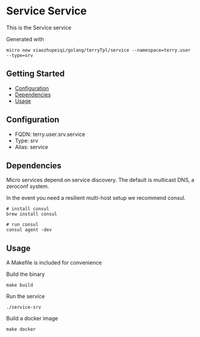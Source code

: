 # Service Service

This is the Service service

Generated with

```
micro new xiaozhupeiqi/golang/terryTpl/service --namespace=terry.user --type=srv
```

## Getting Started

- [Configuration](#configuration)
- [Dependencies](#dependencies)
- [Usage](#usage)

## Configuration

- FQDN: terry.user.srv.service
- Type: srv
- Alias: service

## Dependencies

Micro services depend on service discovery. The default is multicast DNS, a zeroconf system.

In the event you need a resilient multi-host setup we recommend consul.

```
# install consul
brew install consul

# run consul
consul agent -dev
```

## Usage

A Makefile is included for convenience

Build the binary

```
make build
```

Run the service
```
./service-srv
```

Build a docker image
```
make docker
```